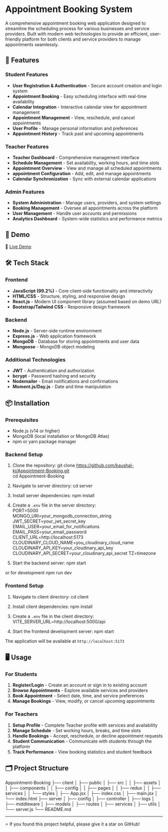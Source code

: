 # Appointment Booking System

A comprehensive appointment booking web application designed to streamline the scheduling process for various businesses and service providers. Built with modern web technologies to provide an efficient, user-friendly platform for both clients and service providers to manage appointments seamlessly.

## 🌟 Features

### Student Features
- **User Registration & Authentication** - Secure account creation and login system
- **Appointment Booking** - Easy scheduling interface with real-time availability
- **Calendar Integration** - Interactive calendar view for appointment management
- **Appointment Management** - View, reschedule, and cancel appointments
- **User Profile** - Manage personal information and preferences
- **Appointment History** - Track past and upcoming appointments

### Teacher Features
- **Teacher Dashboard** - Comprehensive management interface
- **Schedule Management** - Set availability, working hours, and time slots
- **Appointment Overview** - View and manage all scheduled appointments
- **appointment Configuration** - Add, edit, and manage appointments
- **Calendar Synchronization** - Sync with external calendar applications

### Admin Features
- **System Administration** - Manage users, providers, and system settings
- **Booking Management** - Oversee all appointments across the platform
- **User Management** - Handle user accounts and permissions
- **Analytics Dashboard** - System-wide statistics and performance metrics

## 🚀 Demo

🔗 [Live Demo](https://edu-connect-kk.vercel.app/)

## 🛠️ Tech Stack

### Frontend
- **JavaScript (99.2%)** - Core client-side functionality and interactivity
- **HTML/CSS** - Structure, styling, and responsive design
- **React.js** - Modern UI component library (assumed based on demo URL)
- **Bootstrap/Tailwind CSS** - Responsive design framework

### Backend
- **Node.js** - Server-side runtime environment
- **Express.js** - Web application framework
- **MongoDB** - Database for storing appointments and user data
- **Mongoose** - MongoDB object modeling

### Additional Technologies
- **JWT** - Authentication and authorization
- **bcrypt** - Password hashing and security
- **Nodemailer** - Email notifications and confirmations
- **Moment.js/Day.js** - Date and time manipulation

## 📦 Installation

### Prerequisites
- Node.js (v14 or higher)
- MongoDB (local installation or MongoDB Atlas)
- npm or yarn package manager

### Backend Setup

1. Clone the repository:
git clone https://github.com/kaushal-kj/Appointment-Booking.git \
cd Appointment-Booking



2. Navigate to server directory:
cd server



3. Install server dependencies:
npm install



4. Create a `.env` file in the server directory:\
PORT=5000\
MONGO_URI=your_mongodb_connection_string\
JWT_SECRET=your_jwt_secret_key\
EMAIL_USER=your_email_for_notifications\
EMAIL_PASS=your_email_password\
CLIENT_URL=http://localhost:5173
CLOUDINARY_CLOUD_NAME=you_cloudinary_cloud_name
CLOUDINARY_API_KEY=your_cloudinary_api_key
CLOUDINARY_API_SECRET=your_cloudinary_api_secret
TZ=timezone



6. Start the backend server:
npm start

or for development
npm run dev



### Frontend Setup

1. Navigate to client directory:
cd client



2. Install client dependencies:
npm install



3. Create a `.env` file in the client directory:
VITE_SERVER_URL=http://localhost:5000/api



4. Start the frontend development server:
npm start



The application will be available at `http://localhost:5173`

## 🖥️ Usage

### For Students
1. **Register/Login** - Create an account or sign in to existing account
2. **Browse Appointments** - Explore available services and providers
3. **Book Appointment** - Select date, time, and service preferences
4. **Manage Bookings** - View, modify, or cancel upcoming appointments

### For Teachers
1. **Setup Profile** - Complete Teacher profile with services and availability
2. **Manage Schedule** - Set working hours, breaks, and time slots
3. **Handle Bookings** - Accept, reschedule, or decline appointment requests
4. **Student Communication** - Communicate with students through the platform
5. **Track Performance** - View booking statistics and student feedback

## 🗂️ Project Structure
Appointment-Booking
├── client
│   ├── public
│   ├── src
│   │   ├── assets
│   │   ├── components
│   │   ├── config
│   │   ├── pages
│   │   ├── redux
│   │   ├── services
│   │   └── styles
│   ├── App.jsx
│   ├── index.css
│   ├── main.jsx
│   └── index.html
├── server
│   ├── config
│   ├── controller
│   ├── logs
│   ├── middleware
│   ├── models
│   ├── routes
│   ├── services
│   ├── utils
│   └── server.js
└── README.md



---

⭐ If you found this project helpful, please give it a star on GitHub!
